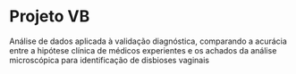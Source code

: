 # Projeto VB

Análise de dados aplicada à validação diagnóstica, comparando a acurácia entre a hipótese clínica de médicos experientes e os achados da análise microscópica para identificação de disbioses vaginais
